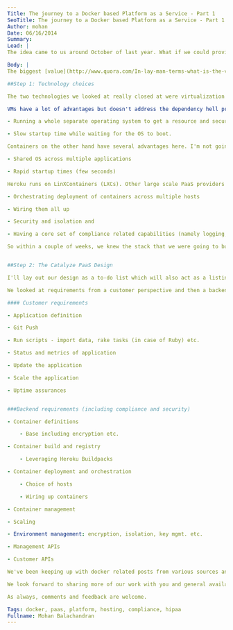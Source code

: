 ```yaml
---
Title: The journey to a Docker based Platform as a Service - Part 1
SeoTitle: The journey to a Docker based Platform as a Service - Part 1
Author: mohan
Date: 06/16/2014
Summary: 
Lead: |
The idea came to us around October of last year. What if we could provide a platform such that we ourselves had no access to our customers data? The more we thought about it, the more sense it made. One of the primary business reasons was that such an approach would limit any additional liability that we would incur. This wouldn't obviate the need for a BAA of course. From an overall security and privacy perspective, such an approach would almost guarantee that the core encryption requirements imposed by HIPAA and the segregation requirements imposed by enterprises and the needs of private clouds would be easily addressed.The main challenge was how to go about doing this from a technical perspective. The service we most wanted to emulate was [Heroku](http://www.heroku.com).

Body: |
The biggest [value](http://www.quora.com/In-lay-man-terms-what-is-the-value-that-Heroku-brings-to-the-user-I-presume-that-anyone-can-install-and-host-Ruby-on-any-servers-Then-what-makes-Heroku-so-special) Heroku provided was to simplify the developers life to allow them to focus on their application rather than the nuances and complexities of deployment and server configurations. Add to that all the additional requirements around complying with regulations, mandates and certifications (HIPAA, HITRUST etc.) in healthcare and you'll understand our motivation completely. We want to make it as easy for a developer to build a compliant healthcare application on Catalyze as it is to deploy an app on Heroku. With this goal in mind, we set out to design and build out the platform.

##Step 1: Technology choices

The two technologies we looked at really closed at were virtualization and containerization. These aren't mutually exclusive because you could run containers inside VMs but that path loses a lot of the benefits of containerization.

VMs have a lot of advantages but doesn't address the dependency hell problem. Additionally, since each VM is meant to operate independently, even if two VMs were on the same host, they wouldn't share anything (kernel etc.). Thus, the key disadvantages of VMs are:

- Running a whole separate operating system to get a resource and security isolation i.e. an OS per application. The OS often consumes more memory and more disk than the actual application it hosts

- Slow startup time while waiting for the OS to boot.

Containers on the other hand have several advantages here. I'm not going to list them here - great overviews are provided [elsewhere](http://bodenr.blogspot.com/2014/05/kvm-and-docker-lxc-benchmarking-with.html). But the key ones are:

- Shared OS across multiple applications

- Rapid startup times (few seconds)

Heroku runs on LinXContainers (LXCs). Other large scale PaaS providers like OpenShift, CloudFoundry are also container based. The advantages that containers provide in terms of speed, weight etc. were what drove us towards diving deeper into the world of containers.  Which is when we re-discovered [Docker](http://www.docker.io). A quick summary of Docker and its capabilities is available [here](http://www.slideshare.net/dotCloud/why-docker2bisv4). Although docker then was still very young, it made a lot of sense to us and its roadmap and then current capabilities were very appealing to us. We knew we'd have to do some / a lot of work on our end to isolate the containers but we knew a couple of approaches to solve the problem. The biggest challenges would be:

- Orchestrating deployment of containers across multiple hosts

- Wiring them all up

- Security and isolation and

- Having a core set of compliance related capabilities (namely logging, monitoring and backup / DR) built and deployed for every customer

So within a couple of weeks, we knew the stack that we were going to build the Catalyze PaaS on - Docker, Go, and Python. Now came the design.


##Step 2: The Catalyze PaaS Design

I'll lay out our design as a to-do list which will also act as a listing of topics that we will cover in this and subsequent blog posts. A lot of this is completed and we have pilot clients live on the platform. We won't necessarily go into a lot of detail on each but this should serve as the basis for you to understand how the platform works. Key pieces of this will be detailed out as much as feasible. We're also exploring how we can open source a lot of what we have done.

We looked at requirements from a customer perspective and then a backend perspective to enable those requirements. We then layered on security and compliance requirements.

#### Customer requirements

- Application definition

- Git Push

- Run scripts - import data, rake tasks (in case of Ruby) etc.

- Status and metrics of application

- Update the application

- Scale the application

- Uptime assurances


###Backend requirements (including compliance and security)

- Container definitions

    - Base including encryption etc.

- Container build and registry

    - Leveraging Heroku Buildpacks

- Container deployment and orchestration

    - Choice of hosts

    - Wiring up containers

- Container management

- Scaling

- Environment management: encryption, isolation, key mgmt. etc.

- Management APIs

- Customer APIs

We've been keeping up with docker related posts from various sources and everyone seemed to be making strides forward. When Docker 1.0 came out and all the press surrounding it also made us realize that all the demos that people were showcasing were steps in the right direction and that what we were doing was something that was needed. However, none of the demos seemed to focus on the really big problems or perhaps they were keeping it a secret as well. It was heartening to read [this article](https://devopsu.com/blog/docker-misconceptions/) that reinforced for us that what we were trying to solve were hard problems.

We look forward to sharing more of our work with you and general availability of our PaaS by the end of June.

As always, comments and feedback are welcome.

Tags: docker, paas, platform, hosting, compliance, hipaa
Fullname: Mohan Balachandran
---
```

